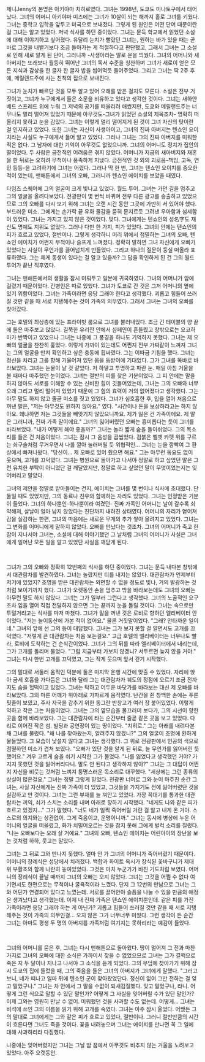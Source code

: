

제니Jenny의 본명은 아키야마 치히로였다. 그녀는 1998년, 도쿄도 미나토구에서 태어났다. 그녀의 어머니 아키야마 미즈에는 그녀가 10살이 되는 해까지 홀로 그녀를 키웠다. 그녀는 중학교 입학을 앞두고 미국으로 보내졌다. 그렇게 된 원인은 어떤 단어 때문이란 걸 그녀는 알고 있었다. 저녁 식사를 하던 중이었다. 그녀는 문득 학교에서 읽었던 소설에 대해 이야기하고 싶어졌다. 유달리 눈치가 빨랐던 그녀는, 원하는 바가 있을 때는 곧바로 그것을 내뱉기보다 조금 돌아가는 게 적절하다고 판단했고, 그래서 그녀는 그 소설로 인해 새로 알게 된 단어, 그러니까 -사생아라는 말로 운을 띄웠다. 그녀의 어머니와 새아버지는 또래보다 월등히 뛰어난 그녀의 독서 수준을 칭찬하며 그녀가 새로이 얻은 모든 지식과 감상을 한 글자 한 글자 밥을 씹어먹듯 들어주었다. 그리고 그녀는 딱 2주 후에, 메릴랜드주에 사는 친척의 집으로 보내진다.

그녀가 눈치가 빠르단 것을 모두 알고 있어 오해를 받은 걸지도 모른다. 소설은 전부 거짓이고, 그녀가 누구에게서 들은 소문을 비유하고 있다고 생각한 것이다. 그녀는 새하얀 베드 스프레드 위에 누워 그 저녁의 공기를 떠올리려 애썼지만, 도쿄와 메릴랜드주는 너무나도 멀리 떨어져 있었기 때문에 아무것도-그녀가 읽었던 소설의 제목조차- 명확히 떠올리지 못하고 눈을 감았다. 그녀는 이렇게 멀리 떨어지게 된 것이 그녀 자신의 탓이란 걸 인지하고 있었다. 또한 그녀는 자신이 사생아이고, 그녀의 진짜 아버지는 텐쇼인 요이치라는 사실도 누구에게서 들어 알고 있었다. 그러나 그녀는 그의 진짜 아버지를 미워한 적은 없다. 그 남자에 대한 기억이 아무것도 없었으니까. 그녀의 어머니도 정치가 집안의 딸이었다. 두 사람은 금전적인 어려움은 겪지 않았다. 어머니가 지금의 새아버지와 재혼을 한 뒤로는 오히려 무척이나 풍족하게 지냈다. 금전적인 것 외의 괴로움-책임, 고독, 연민 등등-을 고려하기에 그녀는 어렸다. 그러나 딱 한 번, 그녀는 텐쇼인 요이치를 증오한 적이 있는데, 맨해튼에서 그녀의 오빠, 그러니까 텐쇼인 에이치를 보았을 때였다.

타임즈 스퀘어에 그의 얼굴이 크게 빛나고 있었다. 월드 투어. 그녀는 가던 길을 멈추고 그의 얼굴을 올려다보았다. 전광판이 몇 번씩 바뀌며 전부 다른 광고를 송출하고 있었으므로 그의 오빠를 다시 보기 위해 그녀는 오랜 시간 동안 그곳에 가만히 서 있어야 했다. 부드러운 미소. 그에게는 손가락 끝 유화 물감을 묻혀 문지르듯 그려낸 우아함과 섬세함이 있었다. 그녀는 가지고 있지 않은 것이었다. 맞다. 그녀에게는 텐쇼인의 성名字도 재산도 명예도 지위도 없었다. 그러나 다만 한 가지, 피가 있었다. 그녀의 안에는 텐쇼인의 피가 흐르고 있었다, 절반이나. 그렇게 생각하니 머리 위에서 점멸하는 그녀의 오빠, 텐쇼인 에이치가 어쩐지 무척이나 슬프게 느껴졌다. 정확히 말하면 그녀 자신에게 오빠가 있었다는 사실이 무언가를 끓어넘치게 만들었다. 그리고 하나의 질문이 둥실 떠올라 표류하였다. 그는 제게 동생이 있다는 걸 알고 있을까? 그 답을 확인하게 된 건 그의 월드 투어가 끝난 직후였다.

그녀는 맨해튼에서의 생활을 잠시 미뤄두고 일본에 귀국하였다. 그녀의 어머니가 암에 걸렸기 때문이었다. 간병인은 따로 있었다. 그녀가 도쿄로 간 것은 그저 어머니의 옆에 있기 위함이었다. 그녀는 가족이라면 응당 그래야 한다고 생각했다. 괴롭고 힘들어 쓰러질 것만 같을 때 서로 지탱해주는 것이 가족의 의무였다. 그래서 그녀는 그녀의 오빠를 찾아갔다.

그는 호텔의 최상층에 있는 프라이빗 룸으로 그녀를 불러내었다. 조금 긴 테이블의 양 끝에 둘은 마주보고 앉았다. 길쭉한 유리잔 안에서 샴페인이 흔들렸고 창밖으로는 요코하마가 반짝이고 있었으나 그녀는 나중에 그 풍경을 하나도 기억하지 못했다. 그녀는 제 오빠의 얼굴을 찬찬히 훑었다. 이렇게 가까이 있는데도 어쩐지 전부 가짜같이 느껴져 그녀는 그의 얼굴을 만져 확인하고 싶은 충동에 휩싸였다. 그는 이따금 기침을 했다. 그녀는 정신을 차리고 그를 향해 기울어져 있던 몸을 등받이에 기대었다. 그가 그녀를 똑바로 바라보았다. 그녀는 눈물이 날 것 같았다. 저 하얗고 투명하고 파란 눈. 매일 아침 거울을 볼 때마다 마주했던 눈이었다. 그녀는 절반의 피를 찾은 기분이었다. 그 피 안에는 말을 하지 않아도 서로를 이해할 수 있는 신비한 힘이 깃들어있는데, 그녀는 그의 오빠와 너무 오래 그리고 멀리 떨어져 있었기 때문에 그 힘의 효력이 거의 없어졌다고 생각했다. 그는 아무 말도 하지 않고 줄곧 미소를 짓고 있었다. 그녀가 심호흡한 후, 입을 열어 처음으로 꺼낸 말은, "저는 아무것도 원하지 않아요." 였다. "시간이나 돈을 보상하라고는 하지 않아요. 왜냐하면 저는 그것들을 빼앗기지 않았으니까요. 제가 잃은 건 가족이에요. 제 말은 그러니까, 진짜 가족 말이에요." 그녀의 잃어버렸던 오빠는 흥미롭다는 듯이 그녀를 바라보았다. "내가 어떻게 해야 좋을까?" 그녀는 놀라 짧게 숨을 들이쉬었다. 그의 목소리를 들은 건 처음이었다. 그녀는 잠시 그 음성을 곱씹었다. 검붉은 벨벳 카펫 위를 구르는 쇠구슬처럼 무거우면서 나를 깔아 눌러버릴 듯 위협적인... 그녀는 눈을 깜빡여 그 환상에서 빠져나왔다. "당신이... 제 오빠로 있어 줬으면 해요." 그는 아무런 동요도 없이 웃으며, 고개를 끄덕였다. 그녀는 병원으로 돌아가고 나서야 정말로 하고 싶었던 말은 그런 유치한 부탁이 아니었단 걸 깨달았지만, 정말로 하고 싶었던 말이 무엇이었는지는 잊어버리고 말았다.

그녀의 제안을 정말로 받아들이는 건지, 에이치는 그녀를 몇 번이나 식사에 초대했다. 단둘일 때도 있었지만, 그의 동료나 친우와 함께하는 자리도 있었다. 그녀는 인정받은 기분이 들었다. 그녀의 하나뿐인-하나뿐이라 여겼던- 진짜 가족인 어머니는 날이 갈수록 쇠약해져, 살날이 얼마 남지 않았다는 진단까지 내려진 상태였다. 어머니의 자리가 옅어져감을 실감하는 한편, 그녀의 마음에는 새로운 무게의 추가 쌓아 올려지고 있었다. 그녀는 그 변화를 어머니에게 말하지 않았다. 오빠를 만났다는 것조차. 그녀의 어머니가 죽고 한참이 지나서야 그녀는, 소설에 대해 이야기했던 그 날처럼 그녀의 어머니가 사실은 그녀에게 일어난 모든 일을 알고 있었단 사실을 깨닫게 된다.

&nbsp;


그녀가 그의 오빠와 정확히 12번째의 식사를 하던 중이었다. 그녀는 문득 내다본 창밖에서 대관람차를 발견하였다. 그녀는 놀랐지만 티를 내지는 않았다. 대관람차가 언제부터 저기에 있었지? 조명을 받은 대관람차는 외면할 수 없을 정도로 빛나, 거의 발광하는 것처럼 보이기까지 했다. 그녀가 오랫동안 손을 멈추고 밖을 바라보는데도 그녀의 오빠는 아무런 말도 하지 않았다. 그녀는 그가 일부러 그런다고 생각했다. 그녀의 노골적인 요구조차 입을 열어 직접 전달하지 않으면 그는 끝까지 눈을 돌릴 것이다. 그녀는 속으로만 투덜거리고는 식사를 마저 마쳤다. 그녀가 말을 꺼낸 것은 로비로 향하던 엘리베이터 안이었다. "저는 놀이동산에 가본 적이 없어요." 물론 거짓말이었다. "그래? 안타까운 일이네." 그녀의 앞에 선 그의 등이 대답했다. 그녀는 그가 보지 못할 걸 알면서도 고개를 끄덕였다. "저렇게 큰 대관람차는 처음 보는걸요." 고급 호텔의 엘리베이터는 너무나도 빨라, 로비에 도착하는 건 순식간이었다. 그녀가 그의 뒤를 따라 엘리베이터에서 내리는데, 그가 고개를 돌리며 물었다. "그럼 지금부터 가보지 않겠니? 서두르면 늦지 않을 거야." 그녀는 다시 한번 고개를 끄덕였고, 그는 작게 웃으며 앞서 걷기 시작했다.

그의 말대로 서둘러 움직인 덕분에 둘은 마지막 운행 시간에 맞출 수 있었다. 자리에 앉아 금세 호흡을 가다듬은 그녀와 달리 그는 대관람차가 궤도의 정점에 오르기 조금 전까지도 숨을 헐떡이고 있었다. 그녀는 탁하고 어두운 바닷가를 바라보는 대신 제 오빠를 바라보았다. 그의 마른 어깨가 위아래로 가파르게 움직였다. 난간을 쥔 창백한 손에는 푸른 핏줄이 보였고, 주사 자국을 감추기 위한 동그란 반창고가 여러 장 붙어있었다. 이렇게 약하고 작은 그는 처음이었다. 그녀는 그의 옆모습을 물끄러미 보다가, 그의 시선이 향한 곳을 함께 바라보았다. 그는 대관람차에 타는 순간부터 줄곧 같은 곳을 보고 있었다. 다리로 이어진 작은 섬. 빌딩과 공연장이 있는 땅이었다. "치히로." 그는 아래를 내려다본 채 그녀를 불렀다. "왜 나를 찾아왔는지, 알려주지 않겠니?" 그의 얼굴이 조명에 환하게 물들었다. 그 모습이 낯설지 않다고 그녀는 생각했다. 그 위로 전광판에서 인공의 색으로 점멸하던 미소가 겹쳐 보였다. "오빠가 있단 것을 알게 된 뒤로, 늘 무언가를 잃어버린 듯 했어요." 겨우 고르게 숨을 쉬기 시작한 그가 물었다. "나를 잃었다고 생각했던 거야? 가지지 못했던 것을 잃어버리다니. 말도 안 된다고 생각하지 않아?" 그녀는 그 대답이 어쩐지 자신을 비웃는 것처럼 느껴져 퉁명스러운 목소리로 대꾸했다. "세상에는 그런 종류의 상실이 많은걸요." 그녀는 정말 그렇게 믿었다. 전광판 너머로 그와 눈이 마주친 순간 그녀는, 사실 자신에게는 진짜 가족이 더 있었고, 그것들을 가지기도 전에 잃어버렸단 것을 실감하고 만 것이다. 그녀는 그런 부재를 늘 껴안고 있었다. 가장 꼭대기를 통과한 대관람차는 끼익, 쇠가 스치는 소리를 내며 아래로 향하기 시작했다. "네게도 나와 같은 피가 흐르고 있겠지..." 그가 말했다. "너도 네가 일찍 죽어버릴 거란 걸 알고 내게 온 거야. 스스로의 의지와는 상관없이. 그게 죽음이고, 운명이니까." 그녀는 동시에 병상에 누운 어머니의 얼굴을 떠올렸고, 화가 치밀어오르는 것을 참지 못해 그에게 벌컥 소리를 질렀다. "나는 오빠보다는 오래 살 거예요." 그녀의 오빠, 텐쇼인 에이치는 어린아이의 장난을 보는 것처럼 하하, 웃고는 말았다.

그녀는 그 뒤로 그와 만나지 못했다. 얼마 안 가 그녀의 어머니가 죽어버렸기 때문이다. 어머니의 장례식은 성당에서 치러졌다. 백합과 화이트 옥시가 장식된 꽃바구니가 제대 위 부활초와 함께 나란히 놓여있었다. 그것은 마치 누군가가 바친 기도처럼 보였다. 어머니의 장례식이 끝날 때까지 그녀의 오빠는 오지 않았다. 그녀는 그것을 어쩔 수 없다 여기면서도 한편으로는 무척이나 굴욕적이라 느꼈다. 단지 그 12번의 만남으로 그녀는 그와 어딘가 연결되어 있다고 느꼈는데. 서로를 끌어안아 슬픔을 나눌 수 있을 만큼의 애정은 생겨났다고 생각했는데. 이제 내 진짜 가족은 텐쇼인 에이치뿐인데. 같은 피를 가진 가족이라면 응당 그래야 하는 게 아닌가? 괴롭고 힘들어 쓰러질 것만 같을 때 서로 지탱해주는 것이 가족의 의무인걸... 오지 않은 그가 너무너무 미웠다. 그런 생각이 든 순간 그녀는 아마도 평생 두 명의 아버지를 가족처럼 여기지는 못하리라는 예감이 들었다.

&nbsp;


그녀의 어머니를 묻은 후, 그녀는 다시 맨해튼으로 돌아왔다. 땅이 멀어져 그 전과 마찬가지로 그녀의 오빠에 대한 소식은 가까이서 찾을 수 없었으므로 그녀는 그가 결핵으로 죽은 지 두 달이나 지나고 나서야 그 소식을 듣게 되었다. 그의 무덤에 찾아가기 위해 잠시 도쿄의 집에 들렀을 때, 그의 죽음을 들은 그녀의 아버지가 그녀에게 말했다. "그러고 보니, 네가 떠나고 얼마 뒤에 텐쇼인 군이 찾아왔었단다. 정신이 없어 그만 전하는 걸 잊고 말았구나." 그녀는 차 안에서 그 말을 수없이 되새김질했다. 잊고 말았구나, 라니. 어떻게 그런 식으로 말할 수 있단 말인가? 어떻게 그 사실을 잊어버릴 수가 있단 말인가? 이제 그와는 영원히 만날 수 없어. 미워했던 것을 사과할 수도 없는데. 어떻게... 그녀는 비석에 쓰인 그의 이름을 읽기 위해 고개를 숙였다. 그녀는 아주 잠시 울었다. 어쨌든 그의 말대로 그녀에게는 그와 같은 피가 흐르고 있었다, 절반이나. 그러니 절반만큼의 시간이 흐른다면 그녀도 죽을 것이다. 꽃을 내려놓으며 그녀는 에이치를 만나면 꼭 그 일에 대해 사과하리라 다짐했다.

나중에는 잊어버렸지만 그녀는 그날 밤 꿈에서 아무것도 비추지 않는 거울을 노려보고 있었다. 아주 오랫동안.









&nbsp;
&nbsp;
&nbsp;
